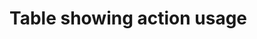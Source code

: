 # Table showing action usage

<canvas id="myChart" style="width:100%;max-width:600px"></canvas>

<script>
var xValues = ["DISTANCE", "ANGLES", "METAD", "COM", "BIASVALUE"];
var yValues = [3, 7, 8, 4, 5];
var barColors = "red";

new Chart("myChart", {
  type: "horizontalBar",
  data: {
    labels: xValues,
    datasets: [{
      backgroundColor: barColors,
      data: yValues
    }]
  },
  options: {
    legend: {display: false},
    title: {
      display: true,
      text: "Number of lessons using this action"
    }
  }
});
</script>



